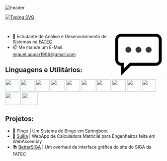 ![header](https://capsule-render.vercel.app/api?type=waving&color=ffef00&height=130&section=header&fontSize=90)

[![Typing SVG](https://readme-typing-svg.demolab.com?font=Fira+Code&duration=2000&pause=1000&color=F7E347&center=true&multiline=true&repeat=false&random=false&width=500&height=100&lines=%F0%9F%90%B1%E2%80%8D%F0%9F%92%BB+%E2%9F%A9+Heya!+Eu+sou+o+Miguel!;Sou+um+Desenvolvedor+Full-Stack)](https://git.io/typing-svg)

<br>

<img align="right" width="150px" src="./logpens.png"></img>
- 💼 Estudante de Análise e Desenvolvimento de Sistemas na [FATEC](https://fatecrl.edu.br)
- 📫 Me mande um E-Mail: miguel.aguiar1906@gmail.com

<h2 align="left">Linguagens e Utilitários:</h2>

<div style="display: inline_block; align-items: center; justify-content: center;">
	
<a href="https://dotnet.microsoft.com/pt-br/"><img height="40rem" width="45rem" src="https://www.svgrepo.com/show/376369/dotnet.svg" /></a>
<a href="https://spring.io/projects/spring-boot"><img height="40rem" width="45rem" src="https://www.svgrepo.com/show/354380/spring-icon.svg" /></a>
<a href="https://blog.betrybe.com/linguagem-de-programacao/linguagem-c/"><img height="40rem" width="45rem" src="https://cdn.jsdelivr.net/gh/devicons/devicon/icons/c/c-original.svg" /></a>
<a href="https://www.sonarsource.com/cpp-bis/?gads_campaign=South-America-Language&gads_ad_group=cpp&gads_keyword=c%2B%2B&gclid=CjwKCAiAh_GNBhAHEiwAjOh3ZF8GKtlphHNpRzXqN7yOAgE1AvEhZadocT9EY20rk8nPgr_1Qfa8oBoCc_AQAvD_BwE"><img height="40rem" width="45rem" src="https://cdn.jsdelivr.net/gh/devicons/devicon/icons/cplusplus/cplusplus-original.svg" /></a>
<a href="https://learn.microsoft.com/en-us/dotnet/csharp/tour-of-csharp/"><img height="40rem" width="45rem" src="https://www.svgrepo.com/show/353622/c-sharp.svg"/></a>
<a href="https://getbootstrap.com"><img height="40rem" width="45rem" src="https://getbootstrap.com/docs/5.3/assets/brand/bootstrap-logo-shadow.png" /></a>
<a href="https://www.figma.com"><img height="40rem" width="45rem" src="https://www.svgrepo.com/show/452202/figma.svg" /></a>
<a href="https://www.postman.com"><img height="40rem" width="45rem" src="https://www.svgrepo.com/show/354202/postman-icon.svg" /></a>
<a href="https://www.postman.com"><img height="40rem" width="45rem" src="https://www.svgrepo.com/show/353422/archlinux.svg" /></a>
<a href="https://www.docker.com"><img height="40rem" width="45rem" src="https://www.svgrepo.com/show/452192/docker.svg" /></a>
<a href="https://www.adobe.com/br/products/photoshop.html"><img height="40rem" width="50rem" src="https://cdn.jsdelivr.net/gh/devicons/devicon/icons/photoshop/photoshop-plain.svg" /></a>
<a href="https://dotnet.microsoft.com/pt-br/apps/aspnet/web-apps/blazor"><img height="40rem" width="50rem" src="https://www.svgrepo.com/show/349559/webassembly.svg" /></a>

<h2 align="left">Projetos:</h2>
  
- 🎱 [Pingo](https://pingo-for-pazetti.onrender.com/) | Um Sistema de Bingo em Springboot
- 🍉 [Suika](https://pingo-for-pazetti.onrender.com/) | WebApp de Calculadora Matricial para Engenheiros feita em WebAssembly
- 📚 [BetterSIGA](https://pingo-for-pazetti.onrender.com/) | Um overhaul da interface gráfica do site do SIGA da FATEC

